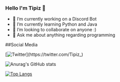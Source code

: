 ### Hello I'm Tipiz 👋


- 🔭 I’m currently working on a Discord Bot
- 🌱 I’m currently learning Python and Java
- 👯 I’m looking to collaborate on anyone :)
- 💬 Ask me about anything regarding programming


##Social Media

[![Twitter](https://img.shields.io/twitter/url?style=social&url=https%3A%2F%2Ftwitter.com%2FTipiz_)](https://twitter.com/Tipiz_)

![Anurag's GitHub stats](https://github-readme-stats.vercel.app/api?username=Tips-Tricks-Solutions&show_icons=true&theme=radical)

[![Top Langs](https://github-readme-stats.vercel.app/api/top-langs/?username=Tips-Tricks-Solutions)](https://github.com/anuraghazra/github-readme-stats)

